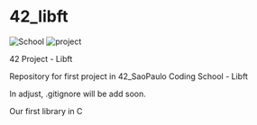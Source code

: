 # 42_libft
![School](https://img.shields.io/badge/42-Born2Code-lightgrey) ![project](https://img.shields.io/badge/42-libft-orange)

42 Project - Libft

Repository for first project in 42_SaoPaulo Coding School - Libft 

In adjust, .gitignore will be add soon.

Our first library in C
